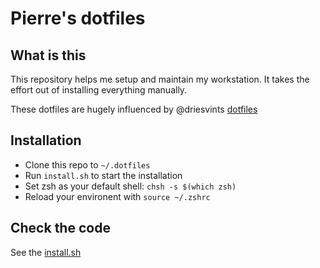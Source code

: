 # Pierre's dotfiles
## What is this
This repository helps me setup and maintain my workstation. It takes the effort out of installing everything manually. 

These dotfiles are hugely influenced by @driesvints [dotfiles](https://github.com/driesvints/dotfiles/tree/f6321eed4852578c5c23894dcb22814851efd8d1)

## Installation

- Clone this repo to `~/.dotfiles`
- Run `install.sh` to start the installation
- Set zsh as your default shell: `chsh -s $(which zsh)`
- Reload your environent with `source ~/.zshrc`

## Check the code

See the [install.sh](install.sh)
